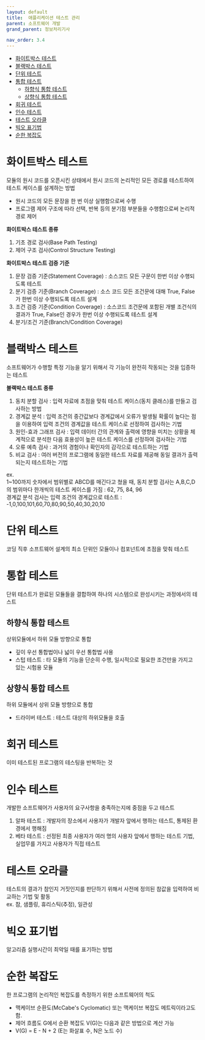 ```yaml
---
layout: default
title:  애플리케이션 테스트 관리
parent: 소프트웨어 개발
grand_parent: 정보처리기사

nav_order: 3.4
---
```


- [화이트박스 테스트](#화이트박스-테스트)
- [블랙박스 테스트](#블랙박스-테스트)
- [단위 테스트](#단위-테스트)
- [통합 테스트](#통합-테스트)
  - [하향식 통합 테스트](#하향식-통합-테스트)
  - [상향식 통합 테스트](#상향식-통합-테스트)
- [회귀 테스트](#회귀-테스트)
- [인수 테스트](#인수-테스트)
- [테스트 오라클](#테스트-오라클)
- [빅오 표기법](#빅오-표기법)
- [순한 복잡도](#순한-복잡도)

# 화이트박스 테스트
모듈의 원시 코드를 오픈시킨 상태에서 원시 코드의 논리적인 모든 경로를 테스트하여 테스트 케이스를 설계하는 방법

- 원시 코드의 모든 문장을 한 번 이상 실행함으로써 수행
- 프로그램 제어 구조에 따라 선택, 반복 등의 분기점 부분들을 수행함으로써 논리적 경로 제어

**화이트박스 테스트 종류**
1. 기초 경로 검사(Base Path Testing)
2. 제어 구조 검사(Control Structure Testing)

**화이트박스 테스트 검증 기준**
1. 문장 검증 기준(Statement Coverage) : 소스코드 모든 구문이 한번 이상 수행되도록 테스트
2. 분기 검증 기준(Branch Coverage) : 소스 코드 모든 조건문에 대해 True, False가 한번 이상 수행되도록 테스트 설계
3. 조건 검증 기준(Condition Coverage) : 소스코드 조건문에 포함된 개별 조건식의 결과가 True, False인 경우가 한번 이상 수행되도록 테스트 설계
4. 분기/조건 기준(Branch/Condition Coverage)

# 블랙박스 테스트
소프트웨어가 수행할 특정 기능을 알기 위해서 각 기능이 완전히 작동되는 것을 입증하는 테스트

**블랙박스 테스트 종류**
1. 동치 분할 검사 : 입력 자료에 초점을 맞춰 테스트 케이스(동치 클래스)를 만들고 검사하는 방법
2. 경계값 분석 : 입력 조건의 중간값보다 경계값에서 오류가 발생될 확률이 높다는 점을 이용하여 입력 조건의 경계값을 테스트 케이스로 선정하여 검사하는 기법
3. 원인-효과 그래프 검사 : 입력 데이터 간의 관계와 출력에 영향을 미치는 상황을 체계적으로 분석한 다음 효용성이 높은 테스트 케이스를 선정하여 검사하는 기법
4. 오류 예측 검사 : 과거의 경험이나 확인자의 감각으로 테스트하는 기법
5. 비교 검사 : 여러 버전의 프로그램에 동일한 테스트 자료를 제공해 동일 결과가 출력되는지 테스트하는 기법

ex.  
1~100까지 숫자에서 범위별로 ABCD를 매긴다고 쳤을 때,
동치 분할 검사는 A,B,C,D의 범위마다 한개씩의 테스트 케이스를 가짐 : 62, 75, 84, 96  
경계값 분석 검사는 입력 조건의 경계값으로 테스트 : -1,0,100,101,60,70,80,90,50,40,30,20,10

# 단위 테스트
코딩 직후 소프트웨어 설계의 최소 단위인 모듈이나 컴포넌트에 초점을 맞춰 테스트

# 통합 테스트
단위 테스트가 완료된 모듈들을 결합하여 하나의 시스템으로 완성시키는 과정에서의 테스트

## 하향식 통합 테스트
상위모듈에서 하위 모듈 방향으로 통합
- 깊이 우선 통합법이나 넓이 우선 통합법 사용
- 스텁 테스트 : 타 모듈의 기능을 단순히 수행, 일시적으로 필요한 조건만을 가지고 있는 시험용 모듈

## 상향식 통합 테스트
하위 모듈에서 상위 모듈 방향으로 통합
- 드라이버 테스트 : 테스트 대상의 하위모듈을 호출

# 회귀 테스트
이미 테스트된 프로그램의 테스팅을 반복하는 것

# 인수 테스트
개발한 소프트웨어가 사용자의 요구사항을 충족하는지에 중점을 두고 테스트

1. 알파 테스트 : 개발자의 장소에서 사용자가 개발자 앞에서 행하는 테스트, 통제된 환경에서 행해짐
2. 베타 테스트 : 선정된 최종 사용자가 여러 명의 사용자 앞에서 행하는 테스트 기법, 실업무를 가지고 사용자가 직접 테스트

# 테스트 오라클
테스트의 결과가 참인지 거짓인지를 판단하기 위해서 사전에 정의된 참값을 입력하여 비교하는 기법 및 활동  
ex. 참, 샘플링, 휴리스틱(추정), 일관성

# 빅오 표기법
알고리즘 실행시간이 최악일 때를 표기하는 방법

# 순한 복잡도
한 프로그램의 논리적인 복잡도를 측정하기 위한 소프트웨어의 척도
- 맥케이브 순환도(McCabe's Cyclomatic) 또는 맥케이브 복잡도 메트릭이라고도 함.
- 제어 흐름도 G에서 순환 복잡도 V(G)는 다음과 같은 방법으로 계산 가능
- V(G) = E - N + 2 (E는 화살표 수, N은 노드 수)
